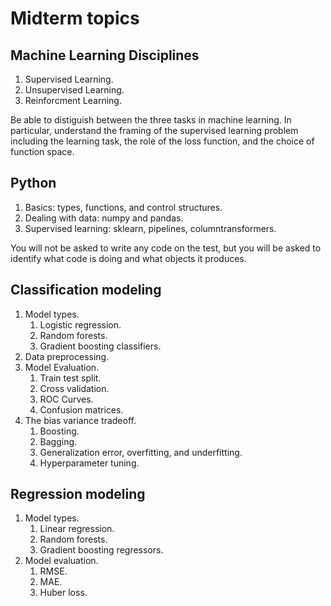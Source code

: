 # Midterm topics

## Machine Learning Disciplines

1. Supervised Learning.
2. Unsupervised Learning.
3. Reinforcment Learning.

Be able to distiguish between the three tasks in machine learning. In particular, understand the framing of the supervised learning problem including the learning task, the role of the loss function, and the choice of function space.

## Python

1. Basics: types, functions, and control structures.
2. Dealing with data: numpy and pandas.
3. Supervised learning: sklearn, pipelines, columntransformers.

You will not be asked to write any code on the test, but you will be asked to identify what code is doing and what objects it produces.

## Classification modeling

1. Model types.
	1. Logistic regression.
	2. Random forests.
	3. Gradient boosting classifiers.
2. Data preprocessing.
3. Model Evaluation.
	1. Train test split.
	2. Cross validation.
	3. ROC Curves.
	4. Confusion matrices.
4. The bias variance tradeoff.
	1. Boosting.
	2. Bagging.
	3. Generalization error, overfitting, and underfitting.
	4. Hyperparameter tuning.

## Regression modeling

1. Model types.
	1. Linear regression.
	2. Random forests.
	3. Gradient boosting regressors.
2. Model evaluation.
	1. RMSE.
	2. MAE.
	3. Huber loss.
